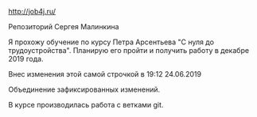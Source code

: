 http://job4j.ru/

Репозиторий Сергея Малинкина

Я прохожу обучение по курсу Петра Арсентьева "С нуля до трудоустройства".
Планирую его пройти и получить работу в декабре 2019 года. 

Внес изменения этой самой строчкой в 19:12 24.06.2019

Объединение зафиксированных изменений.

В курсе производилась работа с ветками git.